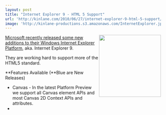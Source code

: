 ```yaml
---
layout: post
title: "Internet Explorer 9 - HTML 5 Support"
url: 'http://kinlane.com/2010/06/27/internet-explorer-9-html-5-support/'
image: 'http://kinlane-productions.s3.amazonaws.com/InternetExplorer.jpg'
---
```


<img class="alignnone c1" title="Internet Explorer" src="http://kinlane-productions.s3.amazonaws.com/InternetExplorer.jpg" alt="" width="200" align="right" />[Microsoft recently released some new additions to their Windows Internet Explorer Platform][1], aka. Internet Explorer 9.

They are working hard to support more of the HTML5 standard.

**Features Available (**Blue are New Releases)

  * Canvas - In the latest Platform Preview we support all Canvas element APIs and most Canvas 2D Context APIs and attributes.
  *

   [1]: http://ie.microsoft.com/testdrive/info/ReleaseNotes/Default.html
